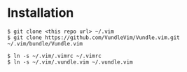 # Installation

    $ git clone <this repo url> ~/.vim
    $ git clone https://github.com/VundleVim/Vundle.vim.git ~/.vim/bundle/Vundle.vim

    $ ln -s ~/.vim/.vimrc ~/.vimrc
    $ ln -s ~/.vim/.vundle.vim ~/.vundle.vim
